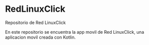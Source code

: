 # RedLinuxClick
Repositorio de Red LinuxClick

En este repositorio se encuentra la app movil de Red LinuxClick, una aplicacion movil creada con Kotlin.
